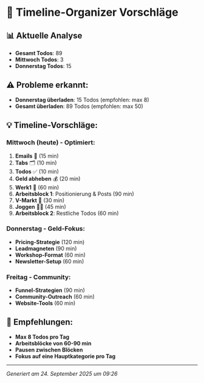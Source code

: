 # 🤖 Timeline-Organizer Vorschläge

## 📊 **Aktuelle Analyse**
- **Gesamt Todos**: 89
- **Mittwoch Todos**: 3
- **Donnerstag Todos**: 15

## ⚠️ **Probleme erkannt:**
- **Donnerstag überladen**: 15 Todos (empfohlen: max 8)
- **Gesamt überladen**: 89 Todos (empfohlen: max 50)

## 💡 **Timeline-Vorschläge:**

### **Mittwoch (heute) - Optimiert:**
1. **Emails** 📧 (15 min)
2. **Tabs** 🗂️ (10 min)
3. **Todos** ✅ (10 min)
4. **Geld abheben** 💰 (20 min)
5. **Werk1** 🏢 (60 min)
6. **Arbeitsblock 1**: Positionierung & Posts (90 min)
7. **V-Markt** 🛒 (30 min)
8. **Joggen** 🏃‍♂️ (45 min)
9. **Arbeitsblock 2**: Restliche Todos (60 min)

### **Donnerstag - Geld-Fokus:**
- **Pricing-Strategie** (120 min)
- **Leadmagneten** (90 min)
- **Workshop-Format** (60 min)
- **Newsletter-Setup** (60 min)

### **Freitag - Community:**
- **Funnel-Strategien** (90 min)
- **Community-Outreach** (60 min)
- **Website-Tools** (60 min)

## 🎯 **Empfehlungen:**
- **Max 8 Todos pro Tag**
- **Arbeitsblöcke von 60-90 min**
- **Pausen zwischen Blöcken**
- **Fokus auf eine Hauptkategorie pro Tag**

---
*Generiert am 24. September 2025 um 09:26*
